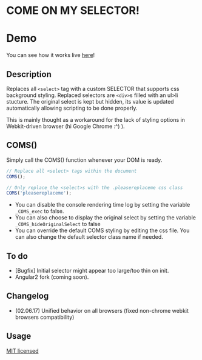 # COME ON MY SELECTOR!

# Demo
You can see how it works live [here](http://bonjourinternet.top/lab/ComeOnMySelector/)!

## Description
Replaces all `<select>` tag with a custom SELECTOR that supports css background styling. Replaced selectors are `<div>`s filled with an ul>li stucture. The original select is kept but hidden, its value is updated automatically allowing scripting to be done properly.

This is mainly thought as a workaround for the lack of styling options in Webkit-driven browser (hi Google Chrome :^) ).

## COMS()
Simply call the COMS() function whenever your DOM is ready.
```javascript
// Replace all <select> tags within the document
COMS();

// Only replace the <select>s with the .pleasereplaceme css class
COMS('pleasereplaceme');
```

* You can disable the console rendering time log by setting the variable `_COMS_exec` to false.
* You can also choose to display the original select by setting the variable `_COMS_hideOriginalSelect` to false
* You can override the default COMS styling by editing the css file. You can also change the default selector class name if needed.

## To do
* [Bugfix] Initial selector might appear too large/too thin on init.
* Angular2 fork (coming soon).

## Changelog
* (02.06.17) Unified behavior on all browsers (fixed non-chrome webkit browsers compatibility)

## Usage
[MIT licensed](https://opensource.org/licenses/MIT)
